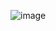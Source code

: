 ![image](https://github.com/leiasantos/exercicio-menu-basico/assets/57420848/2c6416b7-85f6-4b45-a39f-829b2c5555c3)
